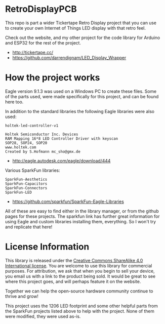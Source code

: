 # RetroDisplayPCB

This repo is part a wider Tickertape Retro Display project that you can use to create your own Internet of Things LED display with that retro feel.

Check out the website, and my other project for the code library for Arduino and ESP32 for the rest of the project.

* http://tickertape.cc/
* https://github.com/darrendignam/LED_Display_Wrapper

# How the project works

Eagle version 9.1.3 was used on a Windows PC to create these files.
Some of the parts used, were made specifically for this project, and can be found here too.

In addition to the standard libraries the following Eagle libraries were also used:

    holtek-led-controller-v1
    
    Holtek Semiconductor Inc. Devices
    RAM Mapping 16*8 LED Controller Driver with keyscan
    SOP28, SOP24, SOP20
    www.holtek.com
    Created by S.Hofmann mc_sho@gmx.de
    
* http://eagle.autodesk.com/eagle/download/444

Various SparkFun libraries:
    
    SparkFun-Aesthetics
    SparkFun-Capacitors
    SparkFun-Connectors
    SparkFun-LED
    
* https://github.com/sparkfun/SparkFun-Eagle-Libraries
    
All of these are easy to find either in the library manager, or from the github pages for these projects. The sparkfun link has further great information for using Eagle and custom libraries installing them, everything. So I won't try and replicate that here!


# License Information
This library is released under the [Creative Commons ShareAlike 4.0 International license](https://creativecommons.org/licenses/by-sa/4.0/). You are welcome to use this library for commercial purposes. For attribution, we ask that when you begin to sell your device, you email us with a link to the product being sold. It would be great to see where this project goes, and will perhaps feature it on the website.

Together we can help the open-source hardware community continue to thrive and grow!

This project uses the 1206 LED footprint and some other helpful parts from the SparkFun projects listed above to help with the project. None of them were modified, they were used as-is.
